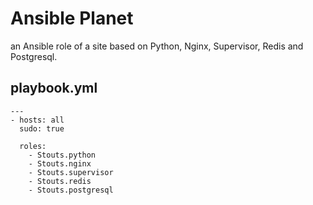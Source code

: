 # Ansible Planet

an Ansible role of a site based on Python, Nginx, Supervisor, Redis and Postgresql.

## playbook.yml

```
---
- hosts: all
  sudo: true

  roles:
    - Stouts.python
    - Stouts.nginx
    - Stouts.supervisor
    - Stouts.redis
    - Stouts.postgresql
```